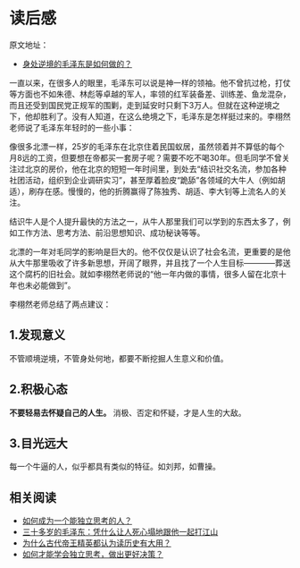
# 读后感

原文地址：
* [身处逆境的毛泽东是如何做的？](https://www.zhihu.com/question/51374713/answer/224903506)

一直以来，在很多人的眼里，毛泽东可以说是神一样的领袖。他不曾抗过枪，打仗等方面也不如朱德、林彪等卓越的军人，率领的红军装备差、训练差、鱼龙混杂，而且还受到国民党正规军的围剿，走到延安时只剩下3万人。但就在这种逆境之下，他却胜利了。没有人知道，在这么绝境之下，毛泽东是怎样挺过来的。李栩然老师说了毛泽东年轻时的一些小事：

像很多北漂一样，25岁的毛泽东在北京住着民国蚁居，虽然领着并不算低的每个月8远的工资，但要想在帝都买一套房子呢？需要不吃不喝30年。但毛同学不曾关注过北京的房价，他在北京的短短一年时间里，到处去“结识社交名流，参加各种社团活动，组织到企业调研实习”，甚至厚着脸皮“跪舔”各领域的大牛人（例如胡适），刷存在感。慢慢的，他的折腾赢得了陈独秀、胡适、李大钊等上流名人的关注。

结识牛人是个人提升最快的方法之一，从牛人那里我们可以学到的东西太多了，例如工作方法、思考方法、前沿思想知识、成功秘诀等等。

北漂的一年对毛同学的影响是巨大的。他不仅仅是认识了社会名流，更重要的是他从大牛那里吸收了许多新思想，开阔了眼界，并且找了一个人生目标————葬送这个腐朽的旧社会。就如李栩然老师说的“他一年内做的事情，很多人留在北京十年也未必能做到”。

李栩然老师总结了两点建议：

## 1.发现意义
不管顺境逆境，不管身处何地，都要不断挖掘人生意义和价值。

## 2.积极心态
**不要轻易去怀疑自己的人生。**
消极、否定和怀疑，才是人生的大敌。

## 3.目光远大
每一个牛逼的人，似乎都具有类似的特征。如刘邦，如曹操。



## 相关阅读
* [如何成为一个能独立思考的人？](https://www.zhihu.com/question/20527159/answer/160917012)
* [三十多岁的毛泽东：凭什么让人死心塌地跟他一起打江山](https://mp.weixin.qq.com/s?__biz=MzI4NzM1MjA0OQ==&mid=2247484021&idx=1&sn=252bd178c49f3b61ecd224be3b5c0655&chksm=ebcfb7ebdcb83efd859f87de4f053b2e9290acbc99d98936b52a6d8a67041afe763ab1c46c72#rd)
* [为什么古代帝王精英都认为读历史有大用？](https://mp.weixin.qq.com/s?__biz=MzI4NzM1MjA0OQ==&mid=2247484165&idx=1&sn=982f2acd35da02a55401339b7792a074&chksm=ebcfb69bdcb83f8d78db67635e938da277d7adb677fa9211bb25d9d010d5fdc3eb50f8aeff67#rd)
* [如何才能学会独立思考，做出更好决策？](https://mp.weixin.qq.com/s?__biz=MzI4NzM1MjA0OQ==&mid=2247484184&idx=1&sn=8eeb8f881241f56108207a9ededec5b0&chksm=ebcfb686dcb83f903bcfbf1caf12f8d91cf11ddce581ad8072682429a5ee2d0ac60b7f485ffe#rd)


